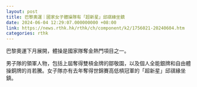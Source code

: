 ```yaml
---
layout: post
title: 巴黎奧運｜國家女子體操隊有「超新星」邱祺緣坐鎮
date: 2024-06-04 12:29:07.000000000 +08:00
link: https://news.rthk.hk/rthk/ch/component/k2/1756021-20240604.htm
categories: rthk
---
```


巴黎奧運下月展開，體操是國家隊奪金熱門項目之一。

男子隊的領軍人物，包括上屆奪得雙槓金牌的鄒敬園，以及個人全能銀牌和自由體操銅牌的肖若騰。女子隊亦有去年奪得世錦賽高低槓冠軍的「超新星」邱祺緣坐鎮。
